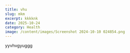 ```yaml
---
title: vhu
slug: mkm
excerpt: kkkknk
date: 2025-10-24
category: Health
image: /content/images/Screenshot 2024-10-10 024854.png
---
```

yyvhvgyuggg